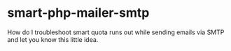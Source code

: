 smart-php-mailer-smtp
=====================

How do I troubleshoot smart quota runs out while sending emails via SMTP and let you know this little idea.
